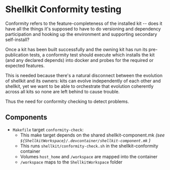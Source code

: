 # Shellkit Conformity testing

Conformity refers to the feature-completeness of the installed kit -- does it have all the things it's supposed to have to do versioning and dependency participation and hooking up the environment and supporting secondary self-install?

Once a kit has been built successfully and the owning kit has run its pre-publication tests, a conformity test should
execute which installs the kit (and any declared depends) into docker and probes for the required or expected features.

This is needed because there's a natural disconnect between the evolution of shellkit and its owners: kits can evolve independently of each other and shellkit, yet we want to be able to orchestrate that evolution coherently across all kits so none are left behind to cause trouble.

Thus the need for conformity checking to detect problems.

## Components

- `Makefile` target `conformity-check`:
    - This make target depends on the shared shellkit-component.mk *(see
        `${ShellkitWorkspace}/.devcontainer/shellkit-component.mk` )*
    - This runs `shellkit/conformity-check.sh` in the shellkit-conformity container
    - Volumes `host_home` and `/workspace` are mapped into the container
    - `/workspace` maps to the `ShellkitWorkspace` folder

